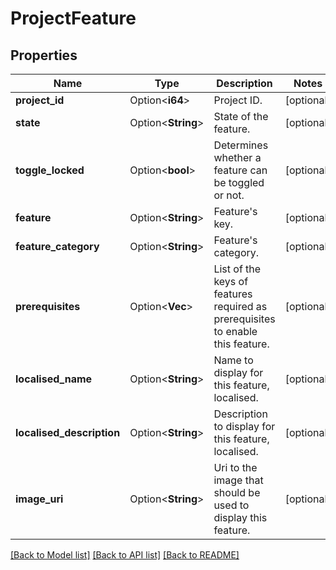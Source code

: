 # ProjectFeature

## Properties

Name | Type | Description | Notes
------------ | ------------- | ------------- | -------------
**project_id** | Option<**i64**> | Project ID. | [optional]
**state** | Option<**String**> | State of the feature. | [optional]
**toggle_locked** | Option<**bool**> | Determines whether a feature can be toggled or not. | [optional]
**feature** | Option<**String**> | Feature's key. | [optional]
**feature_category** | Option<**String**> | Feature's category. | [optional]
**prerequisites** | Option<**Vec<String>**> | List of the keys of features required as prerequisites to enable this feature. | [optional]
**localised_name** | Option<**String**> | Name to display for this feature, localised. | [optional]
**localised_description** | Option<**String**> | Description to display for this feature, localised. | [optional]
**image_uri** | Option<**String**> | Uri to the image that should be used to display this feature. | [optional]

[[Back to Model list]](../README.md#documentation-for-models) [[Back to API list]](../README.md#documentation-for-api-endpoints) [[Back to README]](../README.md)


